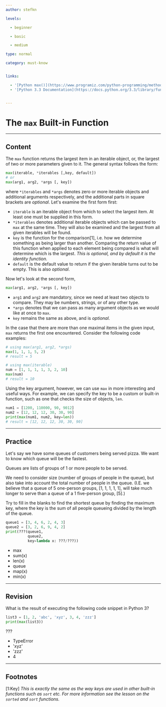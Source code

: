 ```yaml
---
author: stefkn

levels:

  - beginner

  - basic

  - medium

type: normal

category: must-know


links:

  - '[Python max()](https://www.programiz.com/python-programming/methods/built-in/max){website}'
  - '[Python 3.3 Documentation](https://docs.python.org/3.3/library/functions.html#max){website}'


---
```


# The `max` Built-in Function

---
## Content

The `max` function returns the largest item in an iterable object, or, the largest of two or more parameters given to it. The general syntax follows the form:

```python
max(iterable, *iterables [,key, default])
# or
max(arg1, arg2, *args [, key])
```

where `*iterables` and `*args` denotes zero or more iterable objects and additional arguments respectively, and the additional parts in square brackets are *optional*. Let's examine the first form first:

- `iterable` is an iterable object from which to select the largest item. At least one must be supplied in this form.
- `*iterables` denotes additional iterable objects which can be passed to `max` at the same time. They will also be examined and the largest from all given iterables will be found.
- `key` is the function for the comparison[1], i.e. how we determine something as being larger than another. Comparing the return value of this function when applied to each element being compared is what will determine which is the largest. *This is optional, and by default it is the identity function.*
- `default` is the default value to return if the given iterable turns out to be empty. This is also *optional*.

Now let's look at the second form,

```python
max(arg1, arg2, *args [, key])
```

- `arg1` and `arg2` are mandatory, since we need at least two objects to compare. They may be numbers, strings, or of any other type.
- `*args` denotes that we can pass as many argument objects as we would like at once to `max`.
- `key` remains the same as above, and is *optional*.

In the case that there are more than one maximal items in the given input, `max` returns the first one encountered. Consider the following code examples:

```python
# using max(arg1, arg2, *args)
max(1, 1, 1, 5, 2)
# result = 5

# using max(iterable)
num = [1, 1, 1, 1, 3, 2, 10]
max(num)
# result = 10
```

Using the key argument, however, we can use `max` in more interesting and useful ways. For example, we can specify the key to be a custom or built-in function, such as one that checks the size of objects, `len`.

```python
num1 = [1200, 110000, 90, 9012]
num2 = [12, 12, 12, 30, 30, 90]
print(max(num1, num2, key=len))
# result = [12, 12, 12, 30, 30, 90]
```

---
## Practice

Let's say we have some queues of customers being served pizza. We want to know which queue will be the fastest.

Queues are lists of groups of 1 or more people to be served.

We need to consider size (number of groups of people in the queue), but also take into account the total number of people in the queue. (I.E. we believe that a queue of 5 one-person groups, [1, 1, 1, 1, 1], will take much longer to serve than a queue of a 1 five-person group, [5].)

Try to fill in the blanks to find the shortest queue by finding the maximum key, where the key is the sum of all people queueing divided by the length of the queue.

```python
queue1 = [3, 4, 6, 2, 4, 3]
queue2 = [3, 2, 6, 9, 4, 2]
print(???(queue1,
          queue2,
          key=lambda x: ???/???))
```


* max
* sum(x)
* len(x)
* queue
* map(x)
* min(x)

---
## Revision

What is the result of executing the following code snippet in Python 3?

```python
list3 = [1, 2, 'abc', 'xyz', 3, 4, 'zzz']
print(max(list3))
```

???


* TypeError
* 'xyz'
* 'zzz'
* 4

---
## Footnotes
[1:Key]
*This is exactly the same as the way keys are used in other built-in functions such as `sort` etc. For more information see the lesson on the `sorted` and `sort` functions.*

